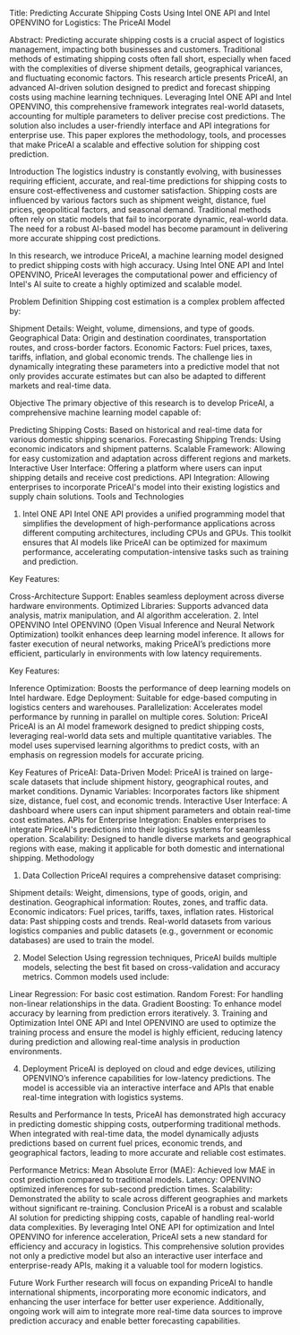 Title: Predicting Accurate Shipping Costs Using Intel ONE API and Intel OPENVINO for Logistics: The PriceAI Model

Abstract: Predicting accurate shipping costs is a crucial aspect of logistics management, impacting both businesses and customers. Traditional methods of estimating shipping costs often fall short, especially when faced with the complexities of diverse shipment details, geographical variances, and fluctuating economic factors. This research article presents PriceAI, an advanced AI-driven solution designed to predict and forecast shipping costs using machine learning techniques. Leveraging Intel ONE API and Intel OPENVINO, this comprehensive framework integrates real-world datasets, accounting for multiple parameters to deliver precise cost predictions. The solution also includes a user-friendly interface and API integrations for enterprise use. This paper explores the methodology, tools, and processes that make PriceAI a scalable and effective solution for shipping cost prediction.

Introduction
The logistics industry is constantly evolving, with businesses requiring efficient, accurate, and real-time predictions for shipping costs to ensure cost-effectiveness and customer satisfaction. Shipping costs are influenced by various factors such as shipment weight, distance, fuel prices, geopolitical factors, and seasonal demand. Traditional methods often rely on static models that fail to incorporate dynamic, real-world data. The need for a robust AI-based model has become paramount in delivering more accurate shipping cost predictions.

In this research, we introduce PriceAI, a machine learning model designed to predict shipping costs with high accuracy. Using Intel ONE API and Intel OPENVINO, PriceAI leverages the computational power and efficiency of Intel's AI suite to create a highly optimized and scalable model.

Problem Definition
Shipping cost estimation is a complex problem affected by:

Shipment Details: Weight, volume, dimensions, and type of goods.
Geographical Data: Origin and destination coordinates, transportation routes, and cross-border factors.
Economic Factors: Fuel prices, taxes, tariffs, inflation, and global economic trends.
The challenge lies in dynamically integrating these parameters into a predictive model that not only provides accurate estimates but can also be adapted to different markets and real-time data.

Objective
The primary objective of this research is to develop PriceAI, a comprehensive machine learning model capable of:

Predicting Shipping Costs: Based on historical and real-time data for various domestic shipping scenarios.
Forecasting Shipping Trends: Using economic indicators and shipment patterns.
Scalable Framework: Allowing for easy customization and adaptation across different regions and markets.
Interactive User Interface: Offering a platform where users can input shipping details and receive cost predictions.
API Integration: Allowing enterprises to incorporate PriceAI's model into their existing logistics and supply chain solutions.
Tools and Technologies
1. Intel ONE API
Intel ONE API provides a unified programming model that simplifies the development of high-performance applications across different computing architectures, including CPUs and GPUs. This toolkit ensures that AI models like PriceAI can be optimized for maximum performance, accelerating computation-intensive tasks such as training and prediction.

Key Features:

Cross-Architecture Support: Enables seamless deployment across diverse hardware environments.
Optimized Libraries: Supports advanced data analysis, matrix manipulation, and AI algorithm acceleration.
2. Intel OPENVINO
Intel OPENVINO (Open Visual Inference and Neural Network Optimization) toolkit enhances deep learning model inference. It allows for faster execution of neural networks, making PriceAI’s predictions more efficient, particularly in environments with low latency requirements.

Key Features:

Inference Optimization: Boosts the performance of deep learning models on Intel hardware.
Edge Deployment: Suitable for edge-based computing in logistics centers and warehouses.
Parallelization: Accelerates model performance by running in parallel on multiple cores.
Solution: PriceAI
PriceAI is an AI model framework designed to predict shipping costs, leveraging real-world data sets and multiple quantitative variables. The model uses supervised learning algorithms to predict costs, with an emphasis on regression models for accurate pricing.

Key Features of PriceAI:
Data-Driven Model: PriceAI is trained on large-scale datasets that include shipment history, geographical routes, and market conditions.
Dynamic Variables: Incorporates factors like shipment size, distance, fuel cost, and economic trends.
Interactive User Interface: A dashboard where users can input shipment parameters and obtain real-time cost estimates.
APIs for Enterprise Integration: Enables enterprises to integrate PriceAI's predictions into their logistics systems for seamless operation.
Scalability: Designed to handle diverse markets and geographical regions with ease, making it applicable for both domestic and international shipping.
Methodology
1. Data Collection
PriceAI requires a comprehensive dataset comprising:

Shipment details: Weight, dimensions, type of goods, origin, and destination.
Geographical information: Routes, zones, and traffic data.
Economic indicators: Fuel prices, tariffs, taxes, inflation rates.
Historical data: Past shipping costs and trends.
Real-world datasets from various logistics companies and public datasets (e.g., government or economic databases) are used to train the model.

2. Model Selection
Using regression techniques, PriceAI builds multiple models, selecting the best fit based on cross-validation and accuracy metrics. Common models used include:

Linear Regression: For basic cost estimation.
Random Forest: For handling non-linear relationships in the data.
Gradient Boosting: To enhance model accuracy by learning from prediction errors iteratively.
3. Training and Optimization
Intel ONE API and Intel OPENVINO are used to optimize the training process and ensure the model is highly efficient, reducing latency during prediction and allowing real-time analysis in production environments.

4. Deployment
PriceAI is deployed on cloud and edge devices, utilizing OPENVINO’s inference capabilities for low-latency predictions. The model is accessible via an interactive interface and APIs that enable real-time integration with logistics systems.

Results and Performance
In tests, PriceAI has demonstrated high accuracy in predicting domestic shipping costs, outperforming traditional methods. When integrated with real-time data, the model dynamically adjusts predictions based on current fuel prices, economic trends, and geographical factors, leading to more accurate and reliable cost estimates.

Performance Metrics:
Mean Absolute Error (MAE): Achieved low MAE in cost prediction compared to traditional models.
Latency: OPENVINO optimized inferences for sub-second prediction times.
Scalability: Demonstrated the ability to scale across different geographies and markets without significant re-training.
Conclusion
PriceAI is a robust and scalable AI solution for predicting shipping costs, capable of handling real-world data complexities. By leveraging Intel ONE API for optimization and Intel OPENVINO for inference acceleration, PriceAI sets a new standard for efficiency and accuracy in logistics. This comprehensive solution provides not only a predictive model but also an interactive user interface and enterprise-ready APIs, making it a valuable tool for modern logistics.

Future Work
Further research will focus on expanding PriceAI to handle international shipments, incorporating more economic indicators, and enhancing the user interface for better user experience. Additionally, ongoing work will aim to integrate more real-time data sources to improve prediction accuracy and enable better forecasting capabilities.

